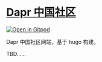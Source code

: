# [Dapr 中国社区](https://cn.dapr.io)

[![Open in Gitpod](https://gitpod.io/button/open-in-gitpod.svg)](https://gitpod.io/#https://github.com/dapr-cn/dapr-cn-site)

Dapr 中国社区网站，基于 hugo 构建。

TBD......



